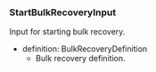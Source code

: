 ### StartBulkRecoveryInput
Input for starting bulk recovery.

- definition: BulkRecoveryDefinition
  - Bulk recovery definition.
